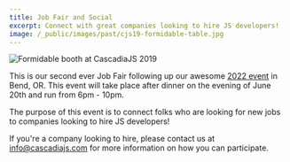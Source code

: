 ```yaml
---
title: Job Fair and Social
excerpt: Connect with great companies looking to hire JS developers!
image: /_public/images/past/cjs19-formidable-table.jpg
---
```

![Formidable booth at CascadiaJS 2019](/_public/images/past/cjs19-formidable-table.jpg)

This is our second ever Job Fair following up our awesome [2022 event](https://2022.cascadiajs.com/conference/job-fair) in Bend, OR. This event will take place after dinner on the evening of June 20th and run from 6pm - 10pm. 

The purpose of this event is to connect folks who are looking for new jobs to companies looking to hire JS developers!

If you're a company looking to hire, please contact us at info@cascadiajs.com for more information on how you can participate.